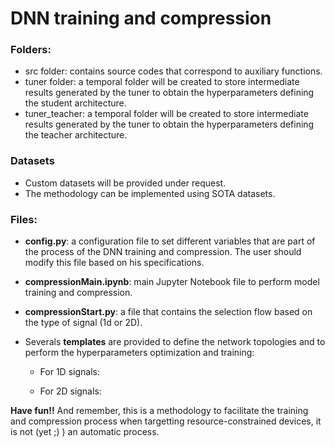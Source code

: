 # DNN training and compression

### Folders: 

- src folder: contains source codes that correspond to auxiliary functions.
- tuner folder: a temporal folder will be created to store intermediate results generated by the tuner to obtain the hyperparameters defining the student architecture.
- tuner_teacher: a temporal folder will be created to store intermediate results generated by the tuner to obtain the hyperparameters defining the teacher architecture.

### Datasets

- Custom datasets will be provided under request.
- The methodology can be implemented using SOTA datasets.


### Files:

- **config.py**: a configuration file to set different variables that are part of the process of the DNN training and compression. The user should modify this file based on his specifications.

- **compressionMain.ipynb**: main Jupyter Notebook file to perform model training and compression.

- **compressionStart.py**: a file that contains the selection flow based on the type of signal (1d or 2D).

- Severals **templates** are provided to define the network topologies and to perform the hyperparameters optimization and training:
    - For 1D signals:
      
    - For 2D signals:


**Have fun!!** And remember, this is a methodology to facilitate the training and compression process when targetting resource-constrained devices, it is not (yet ;) ) an automatic process.
